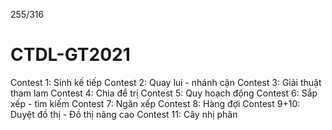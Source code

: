 255/316

# CTDL-GT2021
Contest 1: Sinh kế tiếp
Contest 2: Quay lui - nhánh cận
Contest 3: Giải thuật tham lam
Contest 4: Chia để trị
Contest 5: Quy hoạch động
Contest 6: Sắp xếp - tìm kiếm
Contest 7: Ngăn xếp
Contest 8: Hàng đợi
Contest 9+10: Duyệt đồ thị - Đồ thị nâng cao
Contest 11: Cây nhị phân
